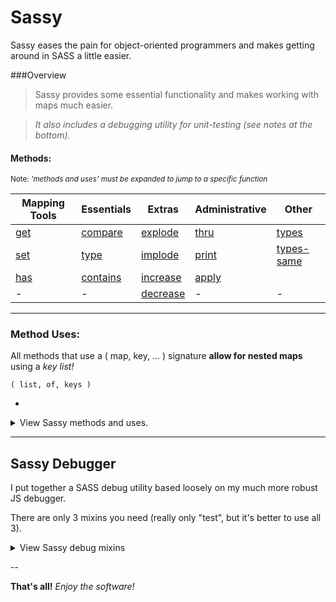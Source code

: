 # Sassy

Sassy eases the pain for object-oriented programmers and makes getting around in SASS a little easier.

###Overview

> Sassy provides some essential functionality and makes working with maps much easier.
 
> *It also includes a debugging utility for unit-testing (see notes at the bottom).*

#### Methods:

<sup>Note: *'methods and uses' must be expanded to jump to a specific function*</sup>

Mapping Tools | Essentials            | Extras                | Administrative  | Other
---           |---                    |---                    |---              |---
[get](#get)   | [compare](#compare)   | [explode](#explode)   | [thru](#thru)   | [types](#types)
[set](#set)   | [type](#type)         | [implode](#implode)   | [print](#print) | [types-same](#types-same)
[has](#has)   | [contains](#contains) | [increase](#increase) | [apply](#apply) |
-             | -                     | [decrease](#decrease) | -               | -



---

### Method Uses: 

All methods that use a ( map, key, ... ) signature **allow for nested maps** using a *key list!*

    ( list, of, keys )
    
-

<details>
<summary>View Sassy methods and uses.</summary>

####get
> gets an value from a map key. for nested maps, use a list of keys

<details><summary>
Signatures and Supported Types
</summary>

Signature: 
 - get( map, key )
 - get( map, ( nested, key ) )

*Supported types: map*

[top](#sassy)

</details>

-

####set
> sets a key:value pair in a map. for nested maps, use a key list

<details><summary>
Signatures and Supported Types
</summary>

Signature: 
 - set( map, key, value )
 - set( map, ( nested, key ), value )

@note *Remember SASS objects are immutable. Replace your map reference each time!*

*Supported types: map*

[top](#sassy)

</details>

-

####has 
> checks if a map has a key. optionally returns the value

<details><summary>
Signatures and Supported Types
</summary>

Signature: has( map, key, [return], [default] )

Optional default value IF NO KEY (otherwise returns null).

*Supported types: map*

[top](#sassy)

</details>

-

####compare
> compares 2 things

<details><summary>
Signatures and Supported Types
</summary>

Signature: compare( A, B )

*Supported types: any*

[top](#sassy)

</details>

-

####type 
> gets the type of an object (optional check string to compare and return bool)

<details><summary>
Signatures and Supported Types
</summary>

Signature: type( var, [against] )

*Supported types: any*

[top](#sassy)

</details>

-

####types
> returns the types of all args provided in a new list

<details><summary>
Signatures and Supported Types
</summary>

Signature: types ( varN... )

*Supported types: any*

[top](#sassy)

</details>

-

####types-same
> checks that all vars provided are the same type

<details><summary>
Signatures and Supported Types
</summary>

Signature: types-same ( varN... )

*Supported types: any*

[top](#sassy)

</details>

-

####contains
> checks if one thing contains another

<details><summary>
Signatures and Supported Types
</summary>

Signature: contains( haystack, needle )

*Supported types: map, list, string*

[top](#sassy)

</details>

-

####explode
> breaks a string by {delimiter}, returns as list

<details><summary>
Signatures and Supported Types
</summary>

Signature: explode( string, [delimiter='-'] )

*Supported types: string*

[top](#sassy)

</details>

-

####implode
> joins list items between glue, returning as a string

<details><summary>
Signatures and Supported Types
</summary>

Signature: implode( list, [wrap=false], [glue=', '] )

@note wrap is optional. if true, adds ( ) to string before returning

*Supported types: list*

[top](#sassy)

</details>

-

####thru( any )
> returns the first argument straight thru (useful for testing purposes)

<details><summary>
Signatures and Supported Types
</summary>

Signature: thru( any )

*Supported types: any*

[top](#sassy)

</details>

-

####print
> prints a map as a string representation (similar to native "inspect" function)

<details><summary>
Signatures and Supported Types
</summary>

Signature: print( map )

*Supported types: map*

[top](#sassy)

</details>

-

####apply
> essentially 'calls' a function. values will be fed as call unless they are a list or map. if list, passed as multiple args. if you need to pass a single list, use an "argsmap" ( args: ( your, list ) ) as the arguments param. used by debugger

<details><summary>
Signatures and Supported Types
</summary>

Signature: 
  - apply( method_name,  argslist... )
  - apply( method_name,  ( list, of, args ) )
  - apply( method_name,  argsmap )

*Supported types: function*

[top](#sassy)

</details>

-

####increase
> increases a number [in a map] by X

<details><summary>
Signatures and Supported Types
</summary>

Signature: 
  - increase( number, [x=1] )
  - increase( map, key, [x=1] )

*Supported types: number, map with number as value to a key*

[top](#sassy)

</details>

-

####decrease
> decreases a number [in a map] by X

<details><summary>
Signatures and Supported Types
</summary>

Signature: 
  - decrease( number, [x=1] )
  - decrease( map, key, [x=1] )

*Supported types: number, map with number as value to a key*

[top](#sassy)

</details>

-

####pluck
> pulls a shared key from multiple maps

<details><summary>
Signatures and Supported Types
</summary>

Signature: pluck( key, maps.. )

@note also accepts a list of maps

*Supported types: map*

[top](#sassy)

</details>

[top](#sassy)

</details>

---

## Sassy Debugger

I put together a SASS debug utility based loosely on my much more robust JS debugger. 

There are only 3 mixins you need (really only "test", but it's better to use all 3).

<details>
<summary>View Sassy debug mixins</summary>

-

Mixin: start
> starts a debugger

Signature: @include start(debug_name)



-

Mixin: test
> performs a unit test and echos result

<details><summary>
Signatures and Uses
</summary>

Signature:   
  - @include test( method_name, arguments, [expect=true] )
  - @include test( name, result, [expect=true] )

> *You should* ***always use a list of arguments*** *instead of a result boolean.*

> The result boolean option is there for edge cases where comparing the result isn't so easy. 

> If you need to pass a single list, use an argsmap 

>     ( args: ( your, list ) )

> *You can add a variation string as the 4th parameter. Useful if debugging similar signatures.*

[top](#sassy)

</details>

-

Mixin: complete
> reports a summary of pass | fail.

Signature: @include complete;

> **Include this after your last test.** It will tell you that all tests passed or which ones failed (and why).


[top](#sassy)

</details>

--

**That's all!** *Enjoy the software!*
